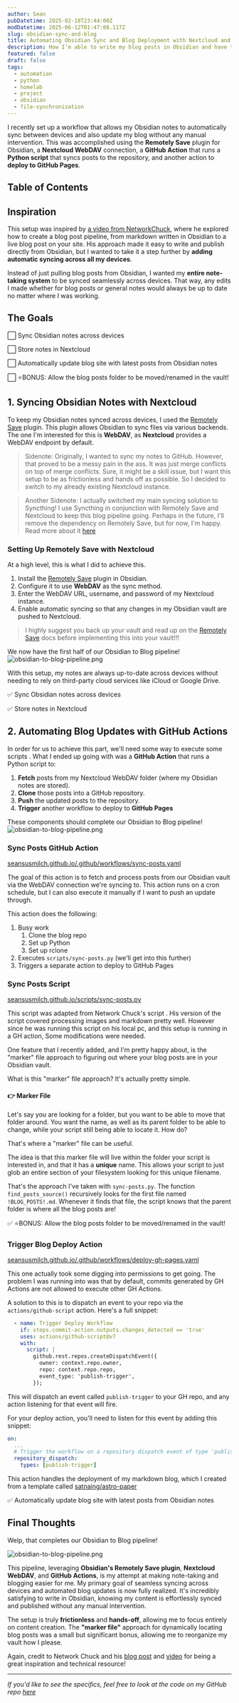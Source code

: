```yaml
---
author: Sean
pubDatetime: 2025-02-18T23:44:00Z
modDatetime: 2025-06-12T01:47:08.117Z
slug: obsidian-sync-and-blog
title: Automating Obsidian Sync and Blog Deployment with Nextcloud and GitHub Actions
description: How I’m able to write my blog posts in Obsidian and have them automatically show up here!
featured: false
draft: false
tags:
  - automation
  - python
  - homelab
  - project
  - obsidian
  - file-synchronization
---
```

I recently set up a workflow that allows my Obsidian notes to automatically sync between devices and also update my blog without any manual intervention. This was accomplished using the **Remotely Save** plugin for Obsidian, a **Nextcloud WebDAV** connection, a **GitHub Action** that runs a **Python script** that syncs posts to the repository, and another action to **deploy to GitHub Pages**.

## Table of Contents

## Inspiration

This setup was inspired by [a video from NetworkChuck](https://youtu.be/dnE7c0ELEH8?si=YlK2PJ4si6hp_KzO), where he explored how to create a blog post pipeline, from markdown written in Obsidian to a live blog post on your site. His approach made it easy to write and publish directly from Obsidian, but I wanted to take it a step further by **adding automatic syncing across all my devices**.

Instead of just pulling blog posts from Obsidian, I wanted my **entire note-taking system** to be synced seamlessly across devices. That way, any edits I made whether for blog posts or general notes would always be up to date no matter where I was working.

## The Goals

⬜ Sync Obsidian notes across devices

⬜ Store notes in Nextcloud

⬜ Automatically update blog site with latest posts from Obsidian notes

⬜ ⭐BONUS: Allow the blog posts folder to be moved/renamed in the vault!


## 1. Syncing Obsidian Notes with Nextcloud

To keep my Obsidian notes synced across devices, I used the [Remotely Save](https://github.com/remotely-save/remotely-save) plugin. This plugin allows Obsidian to sync files via various backends. The one I'm interested for this is **WebDAV**, as **Nextcloud** provides a WebDAV endpoint by default.

> Sidenote: Originally, I wanted to sync my notes to GitHub. However, that proved to be a messy pain in the ass. It was just merge conflicts on top of merge conflicts. Sure, it might be a skill issue, but I want this setup to be as frictionless and hands off as possible. So I decided to switch to my already existing Nextcloud instance.

> Another Sidenote: I actually switched my main syncing solution to Syncthing! I use Syncthing in conjunction with Remotely Save and Nextcloud to keep this blog pipeline going. Perhaps in the future, I'll remove the dependency on Remotely Save, but for now, I'm happy. Read more about it [here](https://seansusmilch.github.io/posts/obsidian-syncthing-private-sync-guide/)
### Setting Up Remotely Save with Nextcloud

At a high level, this is what I did to achieve this.

1. Install the [Remotely Save](https://github.com/remotely-save/remotely-save) plugin in Obsidian.
2. Configure it to use **WebDAV** as the sync method.
3. Enter the WebDAV URL, username, and password of my Nextcloud instance.
4. Enable automatic syncing so that any changes in my Obsidian vault are pushed to Nextcloud.

> I highly suggest you back up your vault and read up on the [Remotely Save](https://github.com/remotely-save/remotely-save) docs before implementing this into your vault!!!

We now have the first half of our Obsidian to Blog pipeline!
![obsidian-to-blog-pipeline.png](@/assets/blog/obsidian-to-blog-pipeline.png)

With this setup, my notes are always up-to-date across devices without needing to rely on third-party cloud services like iCloud or Google Drive.

✅ Sync Obsidian notes across devices

✅ Store notes in Nextcloud

## 2. Automating Blog Updates with GitHub Actions

In order for us to achieve this part, we'll need some way to execute some scripts . What I ended up going with was a **GitHub Action** that runs a Python script to:

  1. **Fetch** posts from my Nextcloud WebDAV folder (where my Obsidian notes are stored).
  2. **Clone** those posts into a GitHub repository.
  3. **Push** the updated posts to the repository.
  4. **Trigger** another workflow to deploy to **GitHub Pages**

These components should complete our Obsidian to Blog pipeline!
![obsidian-to-blog-pipeline.png](@/assets/blog/obsidian-to-blog-pipeline.png)

### Sync Posts GitHub Action

[seansusmilch.github.io/.github/workflows/sync-posts.yaml](https://github.com/seansusmilch/seansusmilch.github.io/blob/main/.github/workflows/sync-posts.yaml)

The goal of this action is to fetch and process posts from our Obsidian vault via the WebDAV connection we're syncing to. This action runs on a cron schedule, but I can also execute it manually if I want to push an update through.

This action does the following:
1. Busy work
	1. Clone the blog repo
	2. Set up Python
	3. Set up rclone
2. Executes `scripts/sync-posts.py` (we'll get into this further)
3. Triggers a separate action to deploy to GitHub Pages

### Sync Posts Script

[seansusmilch.github.io/scripts/sync-posts.py](https://github.com/seansusmilch/seansusmilch.github.io/blob/main/scripts/sync-posts.py)

This script was adapted from Network Chuck's script . His version of the script covered processing images and markdown pretty well. However since he was running this script on his local pc, and this setup is running in a GH action, Some modifications were needed.

One feature that I recently added, and I'm pretty happy about, is the "marker" file approach to figuring out where your blog posts are in your Obsidian vault. 

What is this "marker" file approach? It's actually pretty simple.

#### 👉 Marker File

Let's say you are looking for a folder, but you want to be able to move that folder around. You want the name, as well as its parent folder to be able to change, while your script still being able to locate it. How do?

That's where a "marker" file can be useful.

The idea is that this marker file will live within the folder your script is interested in, and that it has a **unique** name. This allows your script to just glob an entire section of your filesystem looking for this unique filename. 

That's the approach I've taken with `sync-posts.py`. The function `find_posts_source()` recursively looks for the first file named `!BLOG_POSTS!.md`. Whenever it finds that file, the script knows that the parent folder is where all the blog posts are!

✅ ⭐BONUS: Allow the blog posts folder to be moved/renamed in the vault!

### Trigger Blog Deploy Action

[seansusmilch.github.io/.github/workflows/deploy-gh-pages.yaml](https://github.com/seansusmilch/seansusmilch.github.io/blob/main/.github/workflows/deploy-gh-pages.yaml)

This one actually took some digging into permissions to get going. The problem I was running into was that by default, commits generated by GH Actions are not allowed to execute other GH Actions.

A solution to this is to dispatch an event to your repo via the `actions/github-script` action. Here's a full snippet:

```yaml
  - name: Trigger Deploy Workflow
	if: steps.commit-action.outputs.changes_detected == 'true'
	uses: actions/github-script@v7
	with:
	  script: |
		github.rest.repos.createDispatchEvent({
		  owner: context.repo.owner,
		  repo: context.repo.repo,
		  event_type: 'publish-trigger',
		});
```

This will dispatch an event called `publish-trigger` to your GH repo, and any action listening for that event will fire. 

For your deploy action, you'll need to listen for this event by adding this snippet:

```yaml
on:
  ...
  # Trigger the workflow on a repository dispatch event of type 'publish-trigger'
  repository_dispatch:
    types: [publish-trigger]
```

This action handles the deployment of my markdown blog, which I created from a template called [satnaing/astro-paper](https://github.com/satnaing/astro-paper)

✅ Automatically update blog site with latest posts from Obsidian notes

## Final Thoughts

Welp, that completes our Obsidian to Blog pipeline!

![obsidian-to-blog-pipeline.png](@/assets/blog/obsidian-to-blog-pipeline.png)

This pipeline, leveraging **Obsidian's Remotely Save plugin**, **Nextcloud WebDAV**, and **GitHub Actions**, is my attempt at making note-taking and blogging easier for me. My primary goal of seamless syncing across devices and automated blog updates is now fully realized. It's incredibly satisfying to write in Obsidian, knowing my content is effortlessly synced and published without any manual intervention.

The setup is truly **frictionless** and **hands-off**, allowing me to focus entirely on content creation. The **"marker file"** approach for dynamically locating blog posts was a small but significant bonus, allowing me to reorganize my vault how I please.

Again, credit to Network Chuck and his [blog post](https://blog.networkchuck.com/posts/my-insane-blog-pipeline/) and [video](https://www.youtube.com/watch?v=dnE7c0ELEH8) for being a great inspiration and technical resource!

---

_If you'd like to see the specifics, feel free to look at the code on my GitHub repo [here](https://github.com/seansusmilch/seansusmilch.github.io)_
